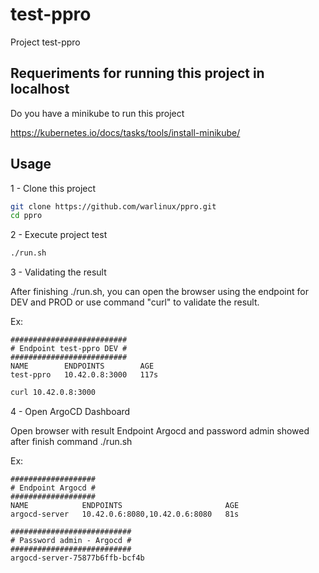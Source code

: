 # test-ppro

Project test-ppro

## Requeriments for running this project in localhost

Do you have a minikube to run this project

https://kubernetes.io/docs/tasks/tools/install-minikube/

## Usage

1 - Clone this project 
```bash
git clone https://github.com/warlinux/ppro.git
cd ppro
``` 

2 - Execute project test

```bash
./run.sh
``` 

3 - Validating the result

After finishing ./run.sh, you can open the browser using the endpoint for DEV and PROD
or use command "curl" to validate the result.

Ex:
```
##########################
# Endpoint test-ppro DEV #
##########################
NAME        ENDPOINTS        AGE
test-ppro   10.42.0.8:3000   117s
```


```bash
curl 10.42.0.8:3000
``` 

4 - Open ArgoCD Dashboard

Open browser with result Endpoint Argocd and password admin showed after finish command ./run.sh

Ex:
``` 
###################
# Endpoint Argocd #
###################
NAME            ENDPOINTS                       AGE
argocd-server   10.42.0.6:8080,10.42.0.6:8080   81s
```
```
###########################
# Password admin - Argocd #
###########################
argocd-server-75877b6ffb-bcf4b
```



